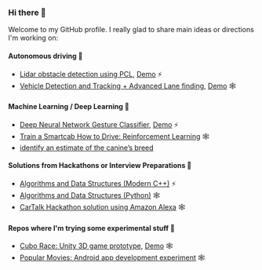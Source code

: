### Hi there 👋

Welcome to my GitHub profile. I really glad to share main ideas or directions I'm working on:

#### Autonomous driving 🚗

* [Lidar obstacle detection using PCL](https://github.com/olpotkin/Lidar-Obstacle-Detection), [Demo](https://www.youtube.com/watch?v=vvIn1Js49oA) ⚡
* [Vehicle Detection and Tracking + Advanced Lane finding](https://github.com/olpotkin/Vehicle-Detection), [Demo](https://www.youtube.com/watch?v=nrLscZvDLdo) 🕸

#### Machine Learning / Deep Learning 🧠

* [Deep Neural Network Gesture Classifier](https://github.com/olpotkin/DNN-Gesture-Classifier), [Demo](https://www.youtube.com/watch?v=zmCqylqOvXY) ⚡
* [Train a Smartcab How to Drive: Reinforcement Learning](https://github.com/olpotkin/Smartcab-RL-Agent) 🕸
* [identify an estimate of the canine’s breed](https://github.com/olpotkin/dog-project)

#### Solutions from Hackathons or Interview Preparations 🛶

* [Algorithms and Data Structures (Modern C++)](https://github.com/olpotkin/ds_and_algos_modern_cpp) ⚡
* [Algorithms and Data Structures (Python)](https://github.com/olpotkin/algorithms-and-data-structures) 🕸
* [CarTalk Hackathon solution using Amazon Alexa](https://github.com/olpotkin/CarTalkHack-Luxoft) 🕸

#### Repos where I'm trying some experimental stuff 🧪

* [Cubo Race: Unity 3D game prototype](https://github.com/olpotkin/unity-game-prototype-one), [Demo](https://www.youtube.com/watch?v=Z032TSN2Eyg) 🕸
* [Popular Movies: Android app development experiment](https://github.com/olpotkin/Popular-Movies-App) 🕸


<!--
It is is a ✨ _special_ ✨ repository because its `README.md` (this file) appears on your GitHub profile.

Here are some ideas to get you started:

- 🔭 I’m currently working on ...
- 🌱 I’m currently learning ...
- 👯 I’m looking to collaborate on ...
- 🤔 I’m looking for help with ...
- 💬 Ask me about ...
- 📫 How to reach me: ...
- 😄 Pronouns: ...
- ⚡ Fun fact: ...
-->
